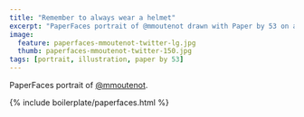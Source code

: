 ```yaml
---
title: "Remember to always wear a helmet"
excerpt: "PaperFaces portrait of @mmoutenot drawn with Paper by 53 on an iPad."
image: 
  feature: paperfaces-mmoutenot-twitter-lg.jpg
  thumb: paperfaces-mmoutenot-twitter-150.jpg
tags: [portrait, illustration, paper by 53]
---
```


PaperFaces portrait of [@mmoutenot](http://twitter.com/mmoutenot).

{% include boilerplate/paperfaces.html %}